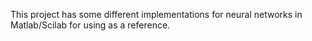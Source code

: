 This project has some different implementations for neural networks in Matlab/Scilab for using as a reference.